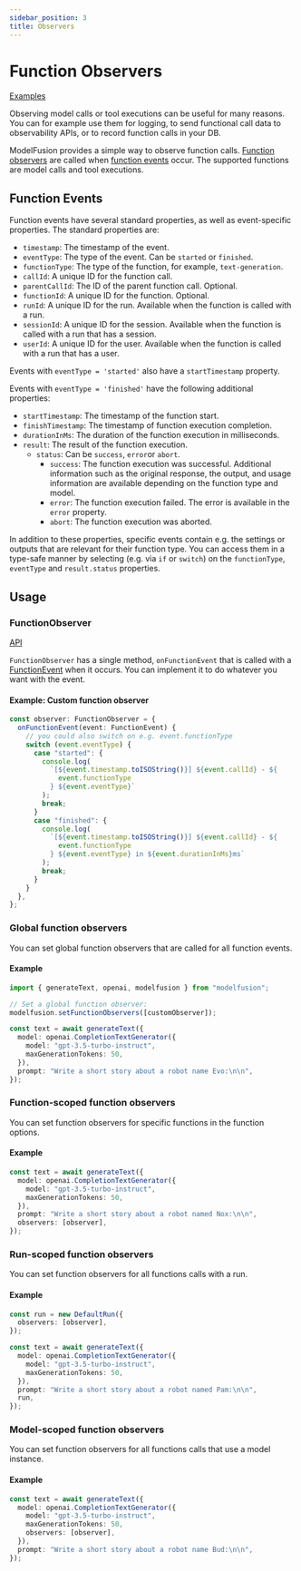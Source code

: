 ```yaml
---
sidebar_position: 3
title: Observers
---
```


# Function Observers

[Examples](https://github.com/lgrammel/modelfusion/tree/main/examples/basic/src/util/observer)

Observing model calls or tool executions can be useful for many reasons. You can for example use them for logging, to send functional call data to observability APIs, or to record function calls in your DB.

ModelFusion provides a simple way to observe function calls. [Function observers](/api/interfaces/FunctionObserver) are called when [function events](/api/modules#functionevent) occur. The supported functions are model calls and tool executions.

## Function Events

Function events have several standard properties, as well as event-specific properties. The standard properties are:

- `timestamp`: The timestamp of the event.
- `eventType`: The type of the event. Can be `started` or `finished`.
- `functionType`: The type of the function, for example, `text-generation`.
- `callId`: A unique ID for the function call.
- `parentCallId`: The ID of the parent function call. Optional.
- `functionId`: A unique ID for the function. Optional.
- `runId`: A unique ID for the run. Available when the function is called with a run.
- `sessionId`: A unique ID for the session. Available when the function is called with a run that has a session.
- `userId`: A unique ID for the user. Available when the function is called with a run that has a user.

Events with `eventType = 'started'` also have a `startTimestamp` property.

Events with `eventType = 'finished'` have the following additional properties:

- `startTimestamp`: The timestamp of the function start.
- `finishTimestamp`: The timestamp of function execution completion.
- `durationInMs`: The duration of the function execution in milliseconds.
- `result`: The result of the function execution.
  - `status`: Can be `success`, `error`or `abort`.
    - `success`: The function execution was successful. Additional information such as the original response, the output, and usage information are available depending on the function type and model.
    - `error`: The function execution failed. The error is available in the `error` property.
    - `abort`: The function execution was aborted.

In addition to these properties, specific events contain e.g. the settings or outputs that are relevant for their function type. You can access them in a type-safe manner by selecting (e.g. via `if` or `switch`) on the `functionType`, `eventType` and `result.status` properties.

## Usage

### FunctionObserver

[API](/api/interfaces/FunctionObserver)

`FunctionObserver` has a single method, `onFunctionEvent` that is called with a [FunctionEvent](/api/modules#functionevent) when it occurs. You can implement it to do whatever you want with the event.

#### Example: Custom function observer

```ts
const observer: FunctionObserver = {
  onFunctionEvent(event: FunctionEvent) {
    // you could also switch on e.g. event.functionType
    switch (event.eventType) {
      case "started": {
        console.log(
          `[${event.timestamp.toISOString()}] ${event.callId} - ${
            event.functionType
          } ${event.eventType}`
        );
        break;
      }
      case "finished": {
        console.log(
          `[${event.timestamp.toISOString()}] ${event.callId} - ${
            event.functionType
          } ${event.eventType} in ${event.durationInMs}ms`
        );
        break;
      }
    }
  },
};
```

### Global function observers

You can set global function observers that are called for all function events.

#### Example

```ts
import { generateText, openai, modelfusion } from "modelfusion";

// Set a global function observer:
modelfusion.setFunctionObservers([customObserver]);

const text = await generateText({
  model: openai.CompletionTextGenerator({
    model: "gpt-3.5-turbo-instruct",
    maxGenerationTokens: 50,
  }),
  prompt: "Write a short story about a robot name Evo:\n\n",
});
```

### Function-scoped function observers

You can set function observers for specific functions in the function options.

#### Example

```ts
const text = await generateText({
  model: openai.CompletionTextGenerator({
    model: "gpt-3.5-turbo-instruct",
    maxGenerationTokens: 50,
  }),
  prompt: "Write a short story about a robot named Nox:\n\n",
  observers: [observer],
});
```

### Run-scoped function observers

You can set function observers for all functions calls with a run.

#### Example

```ts
const run = new DefaultRun({
  observers: [observer],
});

const text = await generateText({
  model: openai.CompletionTextGenerator({
    model: "gpt-3.5-turbo-instruct",
    maxGenerationTokens: 50,
  }),
  prompt: "Write a short story about a robot named Pam:\n\n",
  run,
});
```

### Model-scoped function observers

You can set function observers for all functions calls that use a model instance.

#### Example

```ts
const text = await generateText({
  model: openai.CompletionTextGenerator({
    model: "gpt-3.5-turbo-instruct",
    maxGenerationTokens: 50,
    observers: [observer],
  }),
  prompt: "Write a short story about a robot name Bud:\n\n",
});
```

